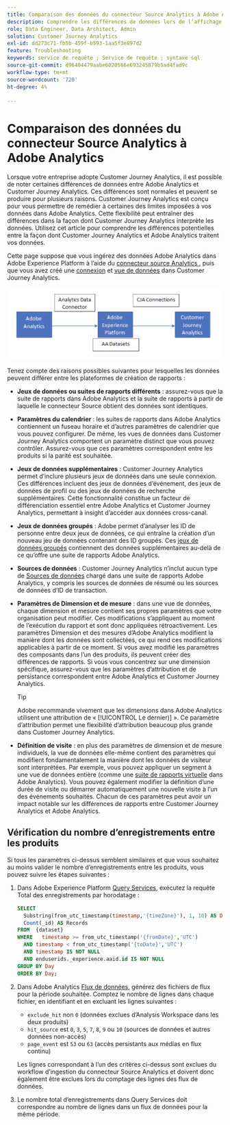 ```yaml
---
title: Comparaison des données du connecteur Source Analytics à Adobe Analytics
description: Comprendre les différences de données lors de l’affichage de rapports similaires dans Adobe Analytics et Customer Journey Analytics.
role: Data Engineer, Data Architect, Admin
solution: Customer Journey Analytics
exl-id: dd273c71-fb5b-459f-b593-1aa5f3e897d2
feature: Troubleshooting
keywords: service de requête ; Service de requête ; syntaxe sql
source-git-commit: d96404479aabe6020566e693245879b5ad4fad9c
workflow-type: tm+mt
source-wordcount: '720'
ht-degree: 4%

---
```


# Comparaison des données du connecteur Source Analytics à Adobe Analytics

Lorsque votre entreprise adopte Customer Journey Analytics, il est possible de noter certaines différences de données entre Adobe Analytics et Customer Journey Analytics. Ces différences sont normales et peuvent se produire pour plusieurs raisons. Customer Journey Analytics est conçu pour vous permettre de remédier à certaines des limites imposées à vos données dans Adobe Analytics. Cette flexibilité peut entraîner des différences dans la façon dont Customer Journey Analytics interprète les données. Utilisez cet article pour comprendre les différences potentielles entre la façon dont Customer Journey Analytics et Adobe Analytics traitent vos données.

Cette page suppose que vous ingérez des données Adobe Analytics dans Adobe Experience Platform à l’aide du [&#x200B; connecteur source Analytics &#x200B;](https://experienceleague.adobe.com/docs/experience-platform/sources/ui-tutorials/create/adobe-applications/analytics.html?lang=fr), puis que vous avez créé une [connexion](/help/connections/overview.md) et [vue de données](/help/data-views/data-views.md) dans Customer Journey Analytics.

![Flux de données d’Adobe Analytics par le biais du connecteur de données vers Adobe Experience Platform et vers Customer Journey Analytics à l’aide des connexions Customer Journey Analytics.](assets/compare.png)

Tenez compte des raisons possibles suivantes pour lesquelles les données peuvent différer entre les plateformes de création de rapports :

* **Jeux de données ou suites de rapports différents** : assurez-vous que la suite de rapports dans Adobe Analytics et la suite de rapports à partir de laquelle le connecteur Source obtient des données sont identiques.
* **Paramètres du calendrier** : les suites de rapports dans Adobe Analytics contiennent un fuseau horaire et d’autres paramètres de calendrier que vous pouvez configurer. De même, les vues de données dans Customer Journey Analytics comportent un paramètre distinct que vous pouvez contrôler. Assurez-vous que ces paramètres correspondent entre les produits si la parité est souhaitée.
* **Jeux de données supplémentaires** : Customer Journey Analytics permet d’inclure plusieurs jeux de données dans une seule connexion. Ces différences incluent des jeux de données d’événement, des jeux de données de profil ou des jeux de données de recherche supplémentaires. Cette fonctionnalité constitue un facteur de différenciation essentiel entre Adobe Analytics et Customer Journey Analytics, permettant à insight d’accéder aux données cross-canal.
* **Jeux de données groupés** : Adobe permet d’analyser les ID de personne entre deux jeux de données, ce qui entraîne la création d’un nouveau jeu de données contenant des ID groupés. Ces [jeux de données groupés](/help/stitching/overview.md) contiennent des données supplémentaires au-delà de ce qu’offre une suite de rapports Adobe Analytics.
* **Sources de données** : Customer Journey Analytics n’inclut aucun type de [Sources de données](https://experienceleague.adobe.com/fr/docs/analytics/import/data-sources/overview) chargé dans une suite de rapports Adobe Analytics, y compris les sources de données de résumé ou les sources de données d’ID de transaction.
* **Paramètres de Dimension et de mesure** : dans une vue de données, chaque dimension et mesure contient ses propres paramètres que votre organisation peut modifier. Ces modifications s’appliquent au moment de l’exécution du rapport et sont donc appliquées rétroactivement. Les paramètres Dimension et des mesures d’Adobe Analytics modifient la manière dont les données sont collectées, ce qui rend ces modifications applicables à partir de ce moment. Si vous avez modifié les paramètres des composants dans l’un des produits, ils peuvent créer des différences de rapports. Si vous vous concentrez sur une dimension spécifique, assurez-vous que les paramètres d’attribution et de persistance correspondent entre Adobe Analytics et Customer Journey Analytics.

  >[!TIP]
  >
  >Adobe recommande vivement que les dimensions dans Adobe Analytics utilisent une attribution de « [!UICONTROL Le dernier)] ». Ce paramètre d’attribution permet une flexibilité d’attribution beaucoup plus grande dans Customer Journey Analytics.

* **Définition de visite** : en plus des paramètres de dimension et de mesure individuels, la vue de données elle-même contient des paramètres qui modifient fondamentalement la manière dont les données de visiteur sont interprétées. Par exemple, vous pouvez appliquer un segment à une vue de données entière (comme une [suite de rapports virtuelle](https://experienceleague.adobe.com/fr/docs/analytics/components/virtual-report-suites/vrs-about) dans Adobe Analytics). Vous pouvez également modifier la définition d’une durée de visite ou démarrer automatiquement une nouvelle visite à l’un des événements souhaités. Chacun de ces paramètres peut avoir un impact notable sur les différences de rapports entre Customer Journey Analytics et Adobe Analytics.

## Vérification du nombre d’enregistrements entre les produits

Si tous les paramètres ci-dessus semblent similaires et que vous souhaitez au moins valider le nombre d’enregistrements entre les produits, vous pouvez suivre les étapes suivantes :

1. Dans Adobe Experience Platform [Query Services](https://experienceleague.adobe.com/fr/docs/experience-platform/query/home), exécutez la requête Total des enregistrements par horodatage :

   ```sql
   SELECT
     Substring(from_utc_timestamp(timestamp,'{timeZone}'), 1, 10) AS Day,
     Count(_id) AS Records
   FROM  {dataset}
   WHERE   timestamp >= from_utc_timestamp('{fromDate}','UTC')
     AND timestamp < from_utc_timestamp('{toDate}','UTC')
     AND timestamp IS NOT NULL
     AND enduserids._experience.aaid.id IS NOT NULL
   GROUP BY Day
   ORDER BY Day;
   ```

1. Dans Adobe Analytics [Flux de données](https://experienceleague.adobe.com/fr/docs/analytics/export/analytics-data-feed/data-feed-overview), générez des fichiers de flux pour la période souhaitée. Comptez le nombre de lignes dans chaque fichier, en identifiant et en excluant les lignes suivantes :

   * `exclude_hit` non `0` (données exclues d’Analysis Workspace dans les deux produits)
   * `hit_source` est `0`, `3`, `5`, `7`, `8`, `9` ou `10` (sources de données et autres données non-accès)
   * `page_event` est `53` ou `63` (accès persistants aux médias en flux continu)

   Les lignes correspondant à l’un des critères ci-dessus sont exclues du workflow d’ingestion du connecteur Source Analytics et doivent donc également être exclues lors du comptage des lignes des flux de données.

1. Le nombre total d’enregistrements dans Query Services doit correspondre au nombre de lignes dans un flux de données pour la même période.
